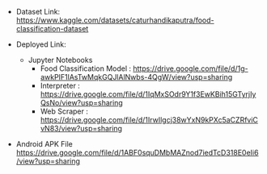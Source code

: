 + Dataset Link:
https://www.kaggle.com/datasets/caturhandikaputra/food-classification-dataset

+ Deployed Link:
	+ Jupyter Notebooks
		+ Food Classification Model : https://drive.google.com/file/d/1g-awkPIF1lAsTwMqkGQJlAlNwbs-4QgW/view?usp=sharing
		+ Interpreter : https://drive.google.com/file/d/1IqMxSOdr9Y1f3EwKBih15GTyrjIyQsNo/view?usp=sharing 
		+ Web Scraper : https://drive.google.com/file/d/1IrwIlgcj38wYxN9kPXc5aCZRfviCvN83/view?usp=sharing 

+ Android APK File
https://drive.google.com/file/d/1ABF0squDMbMAZnod7iedTcD318E0eIi6/view?usp=sharing



